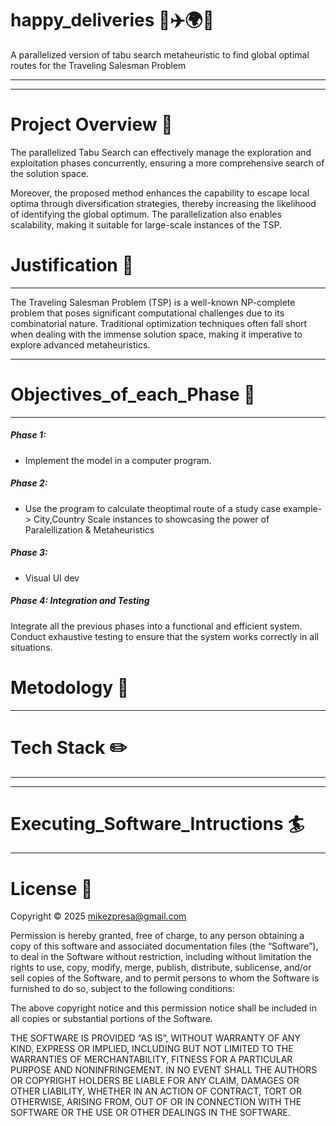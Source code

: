 # happy_deliveries 🚚✈️🌍🎉  

A parallelized  version of tabu search metaheuristic to find global optimal routes for the Traveling Salesman Problem

---

____
# Project Overview :microscope:
The parallelized Tabu Search can effectively manage the exploration and exploitation phases concurrently, ensuring a more comprehensive search of the solution space.

Moreover, the proposed method enhances the capability to escape local optima through diversification strategies, thereby increasing the likelihood of identifying the global optimum. The parallelization also enables scalability, making it suitable for large-scale instances of the TSP.



# Justification :telescope:
---
The Traveling Salesman Problem (TSP) is a well-known NP-complete problem that poses significant computational challenges due to its combinatorial nature. Traditional optimization techniques often fall short when dealing with the immense solution space, making it imperative to explore advanced metaheuristics.

---
# Objectives_of_each_Phase :pushpin:
---
##### Phase 1: 
* Implement the model in a computer program.
##### Phase 2:
* Use the program to calculate theoptimal route of a study case example-> City,Country Scale instances to showcasing the power of Paralellization & Metaheuristics
##### Phase 3:
* Visual UI dev
##### Phase 4: Integration and Testing
Integrate all the previous phases into a functional and efficient system.
Conduct exhaustive testing to ensure that the system works correctly in all situations.

# Metodology :satellite:
---



# Tech Stack :pencil2:
---


---
# Executing_Software_Intructions :surfer:
---

# License :space_invader:
Copyright © 2025 <mikezpresa@gmail.com>

Permission is hereby granted, free of charge, to any person obtaining a copy of this software and associated documentation files (the “Software”), to deal in the Software without restriction, including without limitation the rights to use, copy, modify, merge, publish, distribute, sublicense, and/or sell copies of the Software, and to permit persons to whom the Software is furnished to do so, subject to the following conditions:

The above copyright notice and this permission notice shall be included in all copies or substantial portions of the Software.

THE SOFTWARE IS PROVIDED “AS IS”, WITHOUT WARRANTY OF ANY KIND, EXPRESS OR IMPLIED, INCLUDING BUT NOT LIMITED TO THE WARRANTIES OF MERCHANTABILITY, FITNESS FOR A PARTICULAR PURPOSE AND NONINFRINGEMENT. IN NO EVENT SHALL THE AUTHORS OR COPYRIGHT HOLDERS BE LIABLE FOR ANY CLAIM, DAMAGES OR OTHER LIABILITY, WHETHER IN AN ACTION OF CONTRACT, TORT OR OTHERWISE, ARISING FROM, OUT OF OR IN CONNECTION WITH THE SOFTWARE OR THE USE OR OTHER DEALINGS IN THE SOFTWARE.
